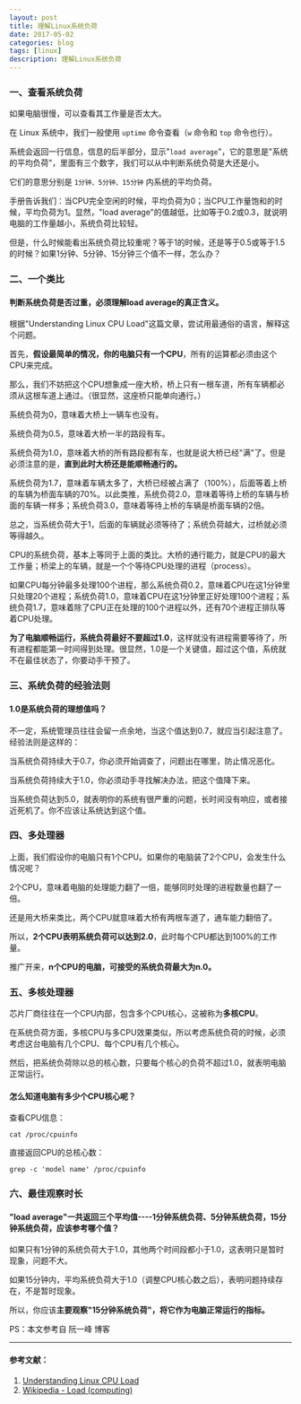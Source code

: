 ```yaml
---
layout: post
title: 理解Linux系统负荷
date: 2017-05-02
categories: blog
tags: [linux]
description: 理解Linux系统负荷
---
```


### 一、查看系统负荷

如果电脑很慢，可以查看其工作量是否太大。

在 Linux 系统中，我们一般使用 `uptime` 命令查看（`w` 命令和 `top` 命令也行）。

系统会返回一行信息，信息的后半部分，显示"`load average`"，它的意思是"系统的平均负荷"，里面有三个数字，我们可以从中判断系统负荷是大还是小。

它们的意思分别是 `1分钟、5分钟、15分钟` 内系统的平均负荷。

手册告诉我们：当CPU完全空闲的时候，平均负荷为0；当CPU工作量饱和的时候，平均负荷为1。显然，"load average"的值越低，比如等于0.2或0.3，就说明电脑的工作量越小，系统负荷比较轻。

但是，什么时候能看出系统负荷比较重呢？等于1的时候，还是等于0.5或等于1.5的时候？如果1分钟、5分钟、15分钟三个值不一样，怎么办？

### 二、一个类比

#### 判断系统负荷是否过重，必须理解load average的真正含义。

根据"Understanding Linux CPU Load"这篇文章，尝试用最通俗的语言，解释这个问题。

首先，**假设最简单的情况，你的电脑只有一个CPU**，所有的运算都必须由这个CPU来完成。

那么，我们不妨把这个CPU想象成一座大桥，桥上只有一根车道，所有车辆都必须从这根车道上通过。（很显然，这座桥只能单向通行。）

系统负荷为0，意味着大桥上一辆车也没有。

系统负荷为0.5，意味着大桥一半的路段有车。

系统负荷为1.0，意味着大桥的所有路段都有车，也就是说大桥已经"满"了。但是必须注意的是，**直到此时大桥还是能顺畅通行的。**

系统负荷为1.7，意味着车辆太多了，大桥已经被占满了（100%），后面等着上桥的车辆为桥面车辆的70%。以此类推，系统负荷2.0，意味着等待上桥的车辆与桥面的车辆一样多；系统负荷3.0，意味着等待上桥的车辆是桥面车辆的2倍。

总之，当系统负荷大于1，后面的车辆就必须等待了；系统负荷越大，过桥就必须等得越久。

CPU的系统负荷，基本上等同于上面的类比。大桥的通行能力，就是CPU的最大工作量；桥梁上的车辆，就是一个个等待CPU处理的进程（process）。

如果CPU每分钟最多处理100个进程，那么系统负荷0.2，意味着CPU在这1分钟里只处理20个进程；系统负荷1.0，意味着CPU在这1分钟里正好处理100个进程；系统负荷1.7，意味着除了CPU正在处理的100个进程以外，还有70个进程正排队等着CPU处理。

**为了电脑顺畅运行，系统负荷最好不要超过1.0**，这样就没有进程需要等待了，所有进程都能第一时间得到处理。很显然，1.0是一个关键值，超过这个值，系统就不在最佳状态了，你要动手干预了。

### 三、系统负荷的经验法则

#### 1.0是系统负荷的理想值吗？

不一定，系统管理员往往会留一点余地，当这个值达到0.7，就应当引起注意了。经验法则是这样的：

当系统负荷持续大于0.7，你必须开始调查了，问题出在哪里，防止情况恶化。

当系统负荷持续大于1.0，你必须动手寻找解决办法，把这个值降下来。

当系统负荷达到5.0，就表明你的系统有很严重的问题，长时间没有响应，或者接近死机了。你不应该让系统达到这个值。

### 四、多处理器

上面，我们假设你的电脑只有1个CPU。如果你的电脑装了2个CPU，会发生什么情况呢？

2个CPU，意味着电脑的处理能力翻了一倍，能够同时处理的进程数量也翻了一倍。

还是用大桥来类比，两个CPU就意味着大桥有两根车道了，通车能力翻倍了。

所以，**2个CPU表明系统负荷可以达到2.0**，此时每个CPU都达到100%的工作量。

推广开来，**n个CPU的电脑，可接受的系统负荷最大为n.0。**

### 五、多核处理器

芯片厂商往往在一个CPU内部，包含多个CPU核心，这被称为**多核CPU**。

在系统负荷方面，多核CPU与多CPU效果类似，所以考虑系统负荷的时候，必须考虑这台电脑有几个CPU、每个CPU有几个核心。

然后，把系统负荷除以总的核心数，只要每个核心的负荷不超过1.0，就表明电脑正常运行。

#### 怎么知道电脑有多少个CPU核心呢？

查看CPU信息：

`cat /proc/cpuinfo`

直接返回CPU的总核心数：

`grep -c 'model name' /proc/cpuinfo`

### 六、最佳观察时长

#### "load average"一共返回三个平均值----1分钟系统负荷、5分钟系统负荷，15分钟系统负荷，应该参考哪个值？

如果只有1分钟的系统负荷大于1.0，其他两个时间段都小于1.0，这表明只是暂时现象，问题不大。

如果15分钟内，平均系统负荷大于1.0（调整CPU核心数之后），表明问题持续存在，不是暂时现象。

所以，你应该**主要观察"15分钟系统负荷"，将它作为电脑正常运行的指标。**


PS：本文参考自 阮一峰 博客

----------

#### 参考文献：

1. [Understanding Linux CPU Load](http://blog.scoutapp.com/articles/2009/07/31/understanding-load-averages)
2. [Wikipedia - Load (computing)](http://en.wikipedia.org/wiki/Load_%28computing%29)